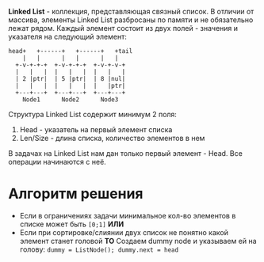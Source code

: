 **Linked List** - коллекция, представляющая связный список. В отличии от массива, элементы Linked List разбросаны по памяти и не обязательно лежат рядом. Каждый элемент состоит из двух полей - значения и указателя на следующий элемент:
```
head+   +------+   +------+   +tail
    |   |      |   |      |   |
  +-v-+-+-+  +-v-+-+-+  +-v-+-v-+  
  |   |   |  |   |   |  |   |   |  
  | 2 |ptr|  | 5 |ptr|  | 8 |nul|  
  |   |   |  |   |   |  |   |ptr|  
  +---+---+  +---+---+  +---+---+  
    Node1      Node2      Node3    
```
Структура Linked List содержит минимум 2 поля:
1. Head - указатель на первый элемент списка
2. Len/Size - длина списка, количество элементов в нем

В задачах на Linked List нам дан только первый элемент - Head. Все операции начинаются с неё.
# Алгоритм решения
* Если в ограничениях задачи минимальное
  кол-во элементов в списке может быть `[0;1]` **ИЛИ**
* Если при сортировке/слиянии двух список не понятно 
  какой элемент станет головой **ТО**
  Создаем dummy node и указываем ей на голову:
  `dummy = ListNode(); dummy.next = head`